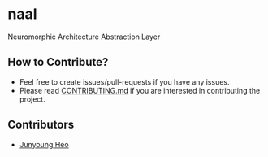 # naal
Neuromorphic Architecture Abstraction Layer

## How to Contribute?
- Feel free to create issues/pull-requests if you have any issues.
- Please read [CONTRIBUTING.md](CCONTRIBUTING.md) if you are interested in contributing the project.

## Contributors
- [Junyoung Heo](https://github.com/jyheo)
